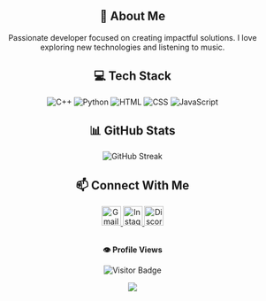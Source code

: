 <h2 align="center">💫 About Me</h2>
<p align="center">
  Passionate developer focused on creating impactful solutions. I love exploring new technologies and listening to music.
</p>

<h2 align="center">💻 Tech Stack</h2>
<div align="center">
  <img src="https://img.shields.io/badge/c++-%2300599C.svg?style=for-the-badge&logo=c%2B%2B&logoColor=white" alt="C++" />
  <img src="https://img.shields.io/badge/python-3670A0?style=for-the-badge&logo=python&logoColor=ffdd54" alt="Python" />
  <img src="https://img.shields.io/badge/html5-%23E34F26.svg?style=for-the-badge&logo=html5&logoColor=white" alt="HTML" />
  <img src="https://img.shields.io/badge/css3-%231572B6.svg?style=for-the-badge&logo=css3&logoColor=white" alt="CSS" />
  <img src="https://img.shields.io/badge/javascript-%23323330.svg?style=for-the-badge&logo=javascript&logoColor=%23F7DF1E" alt="JavaScript" />
</div>

<!-- GitHub Stats -->
<h2 align="center">📊 GitHub Stats</h2>
<div align="center">
  <!--<img src="https://github-readme-stats.vercel.app/api?username=huythedev&theme=tokyonight&hide_border=false&include_all_commits=true&count_private=true" alt="GitHub Stats" /><br/>-->
  <img src="https://github-readme-streak-stats.herokuapp.com/?user=huythedev&theme=tokyonight&hide_border=false" alt="GitHub Streak" /><br/>
  <!--<img src="https://github-readme-stats.vercel.app/api/top-langs/?username=huythedev&theme=tokyonight&hide_border=false&include_all_commits=true&count_private=true&layout=compact" alt="Top Languages" />-->
</div>

<h2 align="center">📫 Connect With Me</h2>
<div align="center">
  <a href="mailto:huythedev@gmail.com" target="_blank">
    <img src="https://img.shields.io/badge/gmail-EA4335.svg?style=for-the-badge&logo=gmail&logoColor=white" alt="Gmail" height="35" />
  </a>
  <a href="https://instagram.com/huythedev" target="_blank">
    <img src="https://img.shields.io/badge/instagram-%23E4405F.svg?style=for-the-badge&logo=Instagram&logoColor=white" alt="Instagram" height="35" />
  </a>
  <a href="https://discord.com/users/929735117117730828" target="_blank">
    <img src="https://img.shields.io/badge/Discord-%235865F2.svg?style=for-the-badge&logo=discord&logoColor=white" alt="Discord" height="35" />
  </a>
</div>

<div align="center">
  <br>
  <p align="center"><b>👁️ Profile Views</b></p>  
  <p align="center">
    <img src="https://api.visitorbadge.io/api/visitors?path=huythedev%2Fhuythedev&label=VISITORS&labelColor=%23007EC6&countColor=%23263759&style=for-the-badge&labelStyle=upper" alt="Visitor Badge" />
  </p> 
</div>

<div align="center">
  <img src="https://capsule-render.vercel.app/api?type=waving&color=2E97F7&height=100&section=footer"/>
</div>

